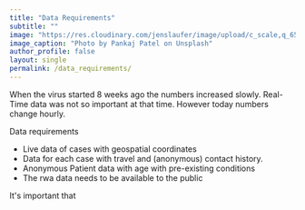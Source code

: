 ```yaml
---
title: "Data Requirements"
subtitle: ""
image: "https://res.cloudinary.com/jenslaufer/image/upload/c_scale,q_65,w_800/v1583391859/pankaj-patel-fvMeP4ml4bU-unsplash.jpg"
image_caption: "Photo by Pankaj Patel on Unsplash"
author_profile: false
layout: single
permalink: /data_requirements/
---
```


When the virus started 8 weeks ago the numbers increased slowly. Real-Time data was not so important at that time. However today numbers change hourly.

Data requirements

- Live data of cases with geospatial coordinates
- Data for each case with travel and (anonymous) contact history.
- Anonymous Patient data with age with pre-existing conditions
- The rwa data needs to be available to the public

It's important that
